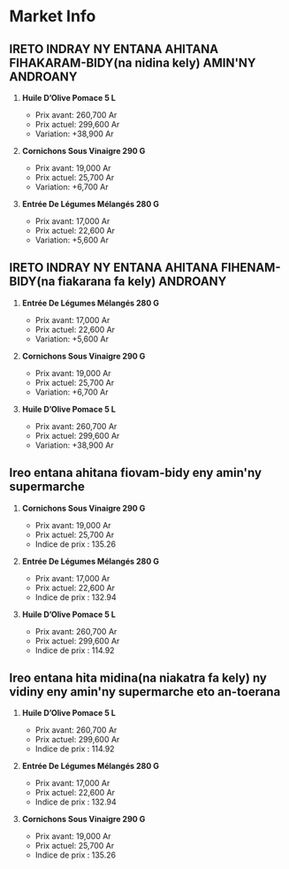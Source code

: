 # Market Info

## IRETO INDRAY NY ENTANA AHITANA FIHAKARAM-BIDY(na nidina kely) AMIN'NY ANDROANY

1. **Huile D’Olive Pomace 5 L**
   - Prix avant: 260,700 Ar
   - Prix actuel: 299,600 Ar
   - Variation: +38,900 Ar

2. **Cornichons Sous Vinaigre 290 G**
   - Prix avant: 19,000 Ar
   - Prix actuel: 25,700 Ar
   - Variation: +6,700 Ar

3. **Entrée De Légumes Mélangés 280 G**
   - Prix avant: 17,000 Ar
   - Prix actuel: 22,600 Ar
   - Variation: +5,600 Ar

## IRETO INDRAY NY ENTANA AHITANA FIHENAM-BIDY(na fiakarana fa kely) ANDROANY

1. **Entrée De Légumes Mélangés 280 G**
   - Prix avant: 17,000 Ar
   - Prix actuel: 22,600 Ar
   - Variation: +5,600 Ar

2. **Cornichons Sous Vinaigre 290 G**
   - Prix avant: 19,000 Ar
   - Prix actuel: 25,700 Ar
   - Variation: +6,700 Ar

3. **Huile D’Olive Pomace 5 L**
   - Prix avant: 260,700 Ar
   - Prix actuel: 299,600 Ar
   - Variation: +38,900 Ar

## Ireo entana ahitana fiovam-bidy eny amin'ny supermarche

1. **Cornichons Sous Vinaigre 290 G**
   - Prix avant: 19,000 Ar
   - Prix actuel: 25,700 Ar
   - Indice de prix : 135.26

2. **Entrée De Légumes Mélangés 280 G**
   - Prix avant: 17,000 Ar
   - Prix actuel: 22,600 Ar
   - Indice de prix : 132.94

3. **Huile D’Olive Pomace 5 L**
   - Prix avant: 260,700 Ar
   - Prix actuel: 299,600 Ar
   - Indice de prix : 114.92

## Ireo entana hita midina(na niakatra fa kely) ny vidiny eny amin'ny supermarche eto an-toerana

1. **Huile D’Olive Pomace 5 L**
   - Prix avant: 260,700 Ar
   - Prix actuel: 299,600 Ar
   - Indice de prix : 114.92

2. **Entrée De Légumes Mélangés 280 G**
   - Prix avant: 17,000 Ar
   - Prix actuel: 22,600 Ar
   - Indice de prix : 132.94

3. **Cornichons Sous Vinaigre 290 G**
   - Prix avant: 19,000 Ar
   - Prix actuel: 25,700 Ar
   - Indice de prix : 135.26

